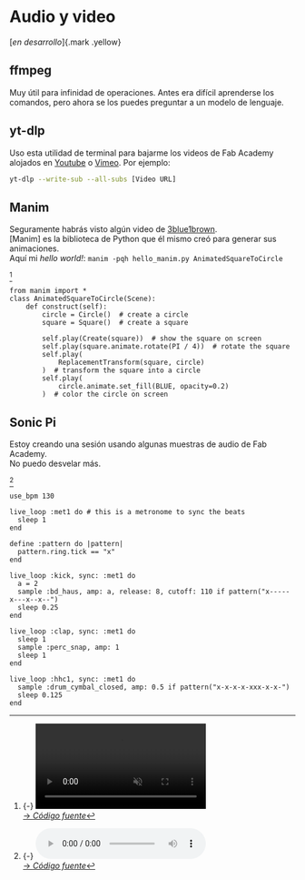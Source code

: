 # Audio y video
[*en desarrollo*]{.mark .yellow}

## ffmpeg

Muy útil para infinidad de operaciones. Antes era difícil aprenderse los comandos, pero ahora se los puedes preguntar a un modelo de lenguaje.

## yt-dlp

Uso esta utilidad de terminal para bajarme los videos de Fab Academy alojados en [Youtube](https://www.youtube.com/@FabAcademyGlobal/playlists) o [Vimeo](https://vimeo.com/academany/videos). Por ejemplo:

```{.bash .numberLines .tight-code}
yt-dlp --write-sub --all-subs [Video URL]
```

## Manim

Seguramente habrás visto algún video de [3blue1brown](https://www.youtube.com/@3blue1brown).\
[Manim] es la biblioteca de Python que él mismo creó para generar sus animaciones.\
Aquí mi *hello world!*: `manim -pqh hello_manim.py AnimatedSquareToCircle`

[^802]
```{.python .numberLines .tight-code}
from manim import *
class AnimatedSquareToCircle(Scene):
    def construct(self):
        circle = Circle()  # create a circle
        square = Square()  # create a square

        self.play(Create(square))  # show the square on screen
        self.play(square.animate.rotate(PI / 4))  # rotate the square
        self.play(
            ReplacementTransform(square, circle)
        )  # transform the square into a circle
        self.play(
            circle.animate.set_fill(BLUE, opacity=0.2)
        )  # color the circle on screen
```

[^802]:
    {-} <video nocontrols autoplay loop muted style="max-width: 100%; height: auto;">
    <source src="../../files/w02/manim/media/videos/hello_manim/1080p60/AnimatedSquareToCircle.mp4" type="video/mp4">
    Your browser does not support the video element.
    </video>\
    [→ *Código fuente*](../../files/w02/manim/hello_manim.py)

## Sonic Pi
Estoy creando una sesión usando algunas muestras de audio de Fab Academy.\
No puedo desvelar más.

[^801]
```{.ruby .numberLines .tight-code}
use_bpm 130

live_loop :met1 do # this is a metronome to sync the beats
  sleep 1
end

define :pattern do |pattern|
  pattern.ring.tick == "x"
end

live_loop :kick, sync: :met1 do
  a = 2
  sample :bd_haus, amp: a, release: 8, cutoff: 110 if pattern("x-----x---x--x--")
  sleep 0.25
end

live_loop :clap, sync: :met1 do
  sleep 1
  sample :perc_snap, amp: 1
  sleep 1
end

live_loop :hhc1, sync: :met1 do
  sample :drum_cymbal_closed, amp: 0.5 if pattern("x-x-x-x-xxx-x-x-")
  sleep 0.125
end
```

[^801]:
    {-} <audio controls>
    <source src="../../files/w02/sonicpi/neil_rave.m4a" type="audio/mp4">
    Your browser does not support the audio element.
    </audio>\
    [→ *Código fuente*](../../files/w02/sonicpi/neil_rave.rb)

